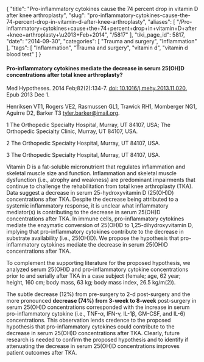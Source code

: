 {
    "title": "Pro-inflammatory cytokines cause the 74 percent drop in vitamin D after knee arthroplasty",
    "slug": "pro-inflammatory-cytokines-cause-the-74-percent-drop-in-vitamin-d-after-knee-arthroplasty",
    "aliases": [
        "/Pro-inflammatory+cytokines+cause+the+74+percent+drop+in+vitamin+D+after+knee+arthroplasty+\u2013+Feb+2014",
        "/5817"
    ],
    "tiki_page_id": 5817,
    "date": "2014-09-30",
    "categories": [
        "Trauma and surgery",
        "Inflammation"
    ],
    "tags": [
        "Inflammation",
        "Trauma and surgery",
        "vitamin d",
        "vitamin d blood test"
    ]
}


#### Pro-inflammatory cytokines mediate the decrease in serum 25(OH)D concentrations after total knee arthroplasty?

Med Hypotheses. 2014 Feb;82(2):134-7. [doi: 10.1016/j.mehy.2013.11.020.](https://doi.org/10.1016/j.mehy.2013.11.020.) Epub 2013 Dec 1.

Henriksen VT1, Rogers VE2, Rasmussen GL1, Trawick RH1, Momberger NG1, Aguirre D2, Barker T3 tyler.barker@imail.org.

1 The Orthopedic Specialty Hospital, Murray, UT 84107, USA; The Orthopedic Specialty Clinic, Murray, UT 84107, USA.

2 The Orthopedic Specialty Hospital, Murray, UT 84107, USA.

3 The Orthopedic Specialty Hospital, Murray, UT 84107, USA. 

Vitamin D is a fat-soluble micronutrient that regulates inflammation and skeletal muscle size and function. Inflammation and skeletal muscle dysfunction (i.e., atrophy and weakness) are predominant impairments that continue to challenge the rehabilitation from total knee arthroplasty (TKA). Data suggest a decrease in serum 25-hydroxyvitamin D (25(OH)D) concentrations after TKA. Despite the decrease being attributed to a systemic inflammatory response, it is unclear what inflammatory mediator(s) is contributing to the decrease in serum 25(OH)D concentrations after TKA. In immune cells, pro-inflammatory cytokines mediate the enzymatic conversion of 25(OH)D to 1,25-dihydroxyvitamin D, implying that pro-inflammatory cytokines contribute to the decrease in substrate availability (i.e., 25(OH)D). We propose the hypothesis that pro-inflammatory cytokines mediate the decrease in serum 25(OH)D concentrations after TKA. 

To complement the supporting literature for the proposed hypothesis, we analyzed serum 25(OH)D and pro-inflammatory cytokine concentrations prior to and serially after TKA in a case subject (female; age, 62 year; height, 160 cm; body mass, 63 kg; body mass index, 26.5 kg/m(2)). 

The subtle decrease (12%) from pre-surgery to 2-d post-surgery and the more pronounced  **decrease (74%) from 3-week to 8-week**  post-surgery in serum 25(OH)D concentrations corresponded with the increase in serum pro-inflammatory cytokine (i.e., TNF-α, IFN-γ, IL-1β, GM-CSF, and IL-6) concentrations. This observation lends credence to the proposed hypothesis that pro-inflammatory cytokines could contribute to the decrease in serum 25(OH)D concentrations after TKA. Clearly, future research is needed to confirm the proposed hypothesis and to identify if attenuating the decrease in serum 25(OH)D concentrations improves patient outcomes after TKA.